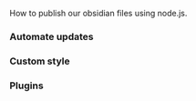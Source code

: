 How to publish our obsidian files using node.js.

### Automate updates

### Custom style

### Plugins
